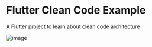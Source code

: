 # Flutter Clean Code Example

A Flutter project to learn about clean code architecture

![image](https://github.com/rojsiroj/flutter-clean-code-example/assets/20965559/6cd12106-9dfd-4ba8-b224-e06255b43cd9)
